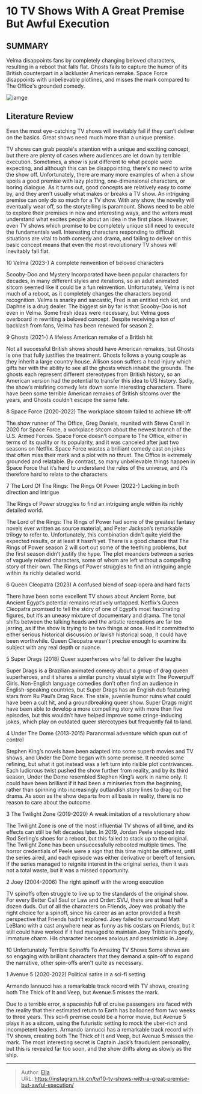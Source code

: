 # 10 TV Shows With A Great Premise But Awful Execution


## SUMMARY 


 Velma disappoints fans by completely changing beloved characters, resulting in a reboot that falls flat. 
 Ghosts fails to capture the humor of its British counterpart in a lackluster American remake. 
 Space Force disappoints with unbelievable plotlines, and misses the mark compared to The Office&#39;s grounded comedy. 

![iamge](https://static1.srcdn.com/wordpress/wp-content/uploads/2023/04/velma-daphne-and-fred-in-velma.jpg)

## Literature Review
Even the most eye-catching TV shows will inevitably fail if they can’t deliver on the basics. Great shows need much more than a unique premise.




TV shows can grab people&#39;s attention with a unique and exciting concept, but there are plenty of cases where audiences are let down by terrible execution. Sometimes, a show is just different to what people were expecting, and although this can be disappointing, there&#39;s no need to write the show off. Unfortunately, there are many more examples of when a show spoils a good premise with lazy plotting, one-dimensional characters, or boring dialogue. As it turns out, good concepts are relatively easy to come by, and they aren&#39;t usually what makes or breaks a TV show.
An intriguing premise can only do so much for a TV show. With any show, the novelty will eventually wear off, so the storytelling is paramount. Shows need to be able to explore their premises in new and interesting ways, and the writers must understand what excites people about an idea in the first place. However, even TV shows which promise to be completely unique still need to execute the fundamentals well. Interesting characters responding to difficult situations are vital to both comedy and drama, and failing to deliver on this basic concept means that even the most revolutionary TV shows will inevitably fall flat.









 








 10  Velma (2023-) 
A complete reinvention of beloved characters


 







Scooby-Doo and Mystery Incorporated have been popular characters for decades, in many different styles and iterations, so an adult animated sitcom seemed like it could be a fun reinvention. Unfortunately, Velma is not much of a reboot, as it completely changes the characters beyond recognition. Velma is snarky and sarcastic, Fred is an entitled rich kid, and Daphne is a drug dealer. The biggest sin by far is that Scooby-Doo is not even in Velma. Some fresh ideas were necessary, but Velma goes overboard in rewriting a beloved concept. Despite receiving a ton of backlash from fans, Velma has been renewed for season 2.





 9  Ghosts (2021-) 
A lifeless American remake of a British hit
        

Not all successful British shows should have American remakes, but Ghosts is one that fully justifies the treatment. Ghosts follows a young couple as they inherit a large country house. Allison soon suffers a head injury which gifts her with the ability to see all the ghosts which inhabit the grounds. The ghosts each represent different stereotypes from British history, so an American version had the potential to transfer this idea to US history. Sadly, the show’s misfiring comedy lets down some interesting characters. There have been some terrible American remakes of British sitcoms over the years, and Ghosts couldn’t escape the same fate.





 8  Space Force (2020-2022) 
The workplace sitcom failed to achieve lift-off

        

The show runner of The Office, Greg Daniels, reunited with Steve Carell in 2020 for Space Force, a workplace sitcom about the newest branch of the U.S. Armed Forces. Space Force doesn’t compare to The Office, either in terms of its quality or its popularity, and it was canceled after just two seasons on Netflix. Space Force wastes a brilliant comedy cast on jokes that often miss their mark and a plot with no thrust. The Office is extremely grounded and relatable. By contrast, so many unbelievable things happen in Space Force that it’s hard to understand the rules of the universe, and it’s therefore hard to relate to the characters.





 7  The Lord Of The Rings: The Rings Of Power (2022-) 
Lacking in both direction and intrigue


 







The Rings of Power struggles to find an intriguing angle within its richly detailed world. 

The Lord of the Rings: The Rings of Power had some of the greatest fantasy novels ever written as source material, and Peter Jackson’s remarkable trilogy to refer to. Unfortunately, this combination didn’t quite yield the expected results, or at least it hasn’t yet. There is a good chance that The Rings of Power season 2 will sort out some of the teething problems, but the first season didn’t justify the hype. The plot meanders between a series of vaguely related characters, some of whom are left without a compelling story of their own. The Rings of Power struggles to find an intriguing angle within its richly detailed world.





 6  Queen Cleopatra (2023) 
A confused blend of soap opera and hard facts
        

There have been some excellent TV shows about Ancient Rome, but Ancient Egypt’s potential remains relatively untapped. Netflix’s Queen Cleopatra promised to tell the story of one of Egypt’s most fascinating figures, but it’s an uneasy mixture of documentary and drama. The tonal shifts between the talking heads and the artistic recreations are far too jarring, as if the show is trying to be two things at once. Had it committed to either serious historical discussion or lavish historical soap, it could have been worthwhile. Queen Cleopatra wasn’t precise enough to examine its subject with any real depth or nuance.





 5  Super Drags (2018) 
Queer superheroes who fail to deliver the laughs
        

Super Drags is a Brazilian animated comedy about a group of drag queen superheroes, and it shares a similar punchy visual style with The Powerpuff Girls. Non-English language comedies don’t often find an audience in English-speaking countries, but Super Drags has an English dub featuring stars from Ru Paul’s Drag Race. The stale, juvenile humor ruins what could have been a cult hit, and a groundbreaking queer show. Super Drags might have been able to develop a more compelling story with more than five episodes, but this wouldn’t have helped improve some cringe-inducing jokes, which play on outdated queer stereotypes but frequently fail to land.





 4  Under The Dome (2013-2015) 
Paranormal adventure which spun out of control
        

Stephen King’s novels have been adapted into some superb movies and TV shows, and Under the Dome began with some promise. It needed some refining, but what it got instead was a left turn into risible plot contrivances. Each ludicrous twist pushed the show further from reality, and by its third season, Under the Dome resembled Stephen King’s work in name only. It could have been brilliant if it had been a miniseries from the beginning, rather than spinning into increasingly outlandish story lines to drag out the drama. As soon as the show departs from all basis in reality, there is no reason to care about the outcome.





 3  The Twilight Zone (2019-2020) 
A weak imitation of a revolutionary show
        

The Twilight Zone is one of the most influential TV shows of all time, and its effects can still be felt decades later. In 2019, Jordan Peele stepped into Rod Serling’s shoes for a reboot, but this failed to stack up to the original. The Twilight Zone has been unsuccessfully rebooted multiple times. The horror credentials of Peele were a sign that this time might be different, until the series aired, and each episode was either derivative or bereft of tension. If the series managed to reignite interest in the original series, then it was not a total waste, but it was a missed opportunity.





 2  Joey (2004-2006) 
The right spinoff with the wrong execution
        

TV spinoffs often struggle to live up to the standards of the original show. For every Better Call Saul or Law and Order: SVU, there are at least half a dozen duds. Out of all the characters on Friends, Joey was probably the right choice for a spinoff, since his career as an actor provided a fresh perspective that Friends hadn’t explored. Joey failed to surround Matt LeBlanc with a cast anywhere near as funny as his costars on Friends, but it still could have worked if it had managed to maintain Joey Tribbiani’s goofy, immature charm. His character becomes anxious and pessimistic in Joey.
            
 
 10 Unfortunately Terrible Spinoffs To Amazing TV Shows 
Some shows are so engaging with brilliant characters that they demand a spin-off to expand the narrative, other spin-offs aren&#39;t quite as necessary.









 1  Avenue 5 (2020-2022) 
Political satire in a sci-fi setting


 







Armando Iannucci has a remarkable track record with TV shows, creating both The Thick of It and Veep, but Avenue 5 misses the mark. 

Due to a terrible error, a spaceship full of cruise passengers are faced with the reality that their estimated return to Earth has ballooned from two weeks to three years. This sci-fi premise could be a horror movie, but Avenue 5 plays it as a sitcom, using the futuristic setting to mock the uber-rich and incompetent leaders. Armando Iannucci has a remarkable track record with TV shows, creating both The Thick of It and Veep, but Avenue 5 misses the mark. The most interesting secret is Captain Jack’s fraudulent personality, but this is revealed far too soon, and the show drifts along as slowly as the ship. 

---

> Author: [Ella](https://instagram.hk.cn/)  
> URL: https://instagram.hk.cn/tv/10-tv-shows-with-a-great-premise-but-awful-execution/  

